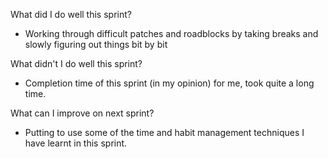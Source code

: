  What did I do well this sprint?
 -  Working through difficult patches and roadblocks by taking breaks and slowly figuring out things bit by bit

 What didn't I do well this sprint?
 - Completion time of this sprint (in my opinion) for me, took quite a long time.
 
 What can I improve on next sprint?
 - Putting to use some of the time and habit management techniques I have learnt in this sprint.